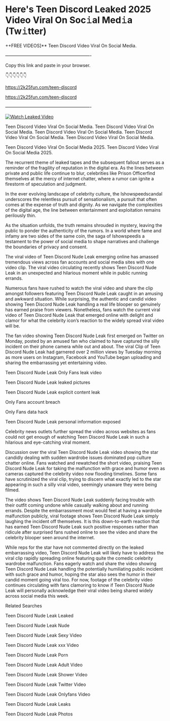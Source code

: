 # Here's Teen Discord Leaked 2025 Video Viral On Soc𝚒al Med𝚒a (Tw𝚒tter)

++FREE VIDEOS]** Teen Discord Video Viral On Social Media.

———————————————————-

Copy this link and paste in your browser.

👇👇👇👇👇👇

https://2k25fun.com/teen-discord

https://2k25fun.com/teen-discord

———————————————————-

[![Watch Leaked Video](https://miro.medium.com/v2/resize:fit:828/format:webp/1*cilzJN44JGOrTw9NJCrNHA.gif "Watch Leaked Video")](https://2k25fun.com/teen-discord)

Teen Discord Video Viral On Social Media. Teen Discord Video Viral On Social Media. Teen Discord Video Viral On Social Media. Teen Discord Video Viral On Social Media. Teen Discord Video Viral On Social Media.

Teen Discord Video Viral On Social Media 2025. Teen Discord Video Viral On Social Media 2025.

The recurrent theme of leaked tapes and the subsequent fallout serves as a reminder of the fragility of reputation in the digital era. As the lines between private and public life continue to blur, celebrities like Prison Officerfind themselves at the mercy of internet chatter, where a rumor can ignite a firestorm of speculation and judgment.

In the ever evolving landscape of celebrity culture, the Ishowspeedscandal underscores the relentless pursuit of sensationalism, a pursuit that often comes at the expense of truth and dignity. As we navigate the complexities of the digital age, the line between entertainment and exploitation remains perilously thin.

As the situation unfolds, the truth remains shrouded in mystery, leaving the public to ponder the authenticity of the rumors. In a world where fame and infamy are two sides of the same coin, the saga of Ishowspeedis a testament to the power of social media to shape narratives and challenge the boundaries of privacy and consent.

The viral video of Teen Discord Nude Leak emerging online has amassed tremendous views across fan accounts and social media sites with one video clip. The viral video circulating recently shows Teen Discord Nude Leak in an unexpected and hilarious moment while in public running errands.

Numerous fans have rushed to watch the viral video and share the clip amongst followers featuring Teen Discord Nude Leak caught in an amusing and awkward situation. While surprising, the authentic and candid video showing Teen Discord Nude Leak handling a real life blooper so genuinely has earned praise from viewers. Nonetheless, fans watch the current viral video of Teen Discord Nude Leak that emerged online with delight and clamor for what the celebrity icon’s reaction to the widely spread viral video will be.

The fan video showing Teen Discord Nude Leak first emerged on Twitter on Monday, posted by an amused fan who claimed to have captured the silly incident on their phone camera while out and about. The viral Clip of Teen Discord Nude Leak had garnered over 2 million views by Tuesday morning as more users on Instagram, Facebook and YouTube began uploading and sharing the embarrassing yet entertaining video.

Teen Discord Nude Leak Only Fans leak video

Teen Discord Nude Leak leaked pictures

Teen Discord Nude Leak explicit content leak

Only Fans account breach

Only Fans data hack

Teen Discord Nude Leak personal information exposed

Celebrity news outlets further spread the video across websites as fans could not get enough of watching Teen Discord Nude Leak in such a hilarious and eye-catching viral moment.

Discussion over the viral Teen Discord Nude Leak video showing the star candidly dealing with sudden wardrobe issues dominated pop culture chatter online. Fans watched and rewatched the short video, praising Teen Discord Nude Leak for taking the malfunction with grace and humor even as cameras captured the celebrity video now flooding timelines. Some fans have scrutinized the viral clip, trying to discern what exactly led to the star appearing in such a silly viral video, seemingly unaware they were being filmed.

The video shows Teen Discord Nude Leak suddenly facing trouble with their outfit coming undone while casually walking about and running errands. Despite the embarrassment most would feel at having a wardrobe malfunction publicly, viral footage shows Teen Discord Nude Leak simply laughing the incident off themselves. It is this down-to-earth reaction that has earned Teen Discord Nude Leak such positive responses rather than ridicule after surprised fans rushed online to see the video and share the celebrity blooper seen around the internet.

While reps for the star have not commented directly on the leaked embarrassing video, Teen Discord Nude Leak will likely have to address the viral clip rapidly spreading online featuring quite the comedic celebrity wardrobe malfunction. Fans eagerly watch and share the video showing Teen Discord Nude Leak handling the potentially humiliating public incident with such grace and humor, hoping the star also sees the humor in their candid moment going viral too. For now, footage of the celebrity video continues circulating with fans clamoring to know if Teen Discord Nude Leak will personally acknowledge their viral video being shared widely across social media this week.

Related Searches

Teen Discord Nude Leak Leaked

Teen Discord Nude Leak Nude

Teen Discord Nude Leak Sexy Video

Teen Discord Nude Leak xxx Video

Teen Discord Nude Leak Porn

Teen Discord Nude Leak Adult Video

Teen Discord Nude Leak Shower Video

Teen Discord Nude Leak Twitter Video

Teen Discord Nude Leak Onlyfans Video

Teen Discord Nude Leak Leaks

Teen Discord Nude Leak Photos